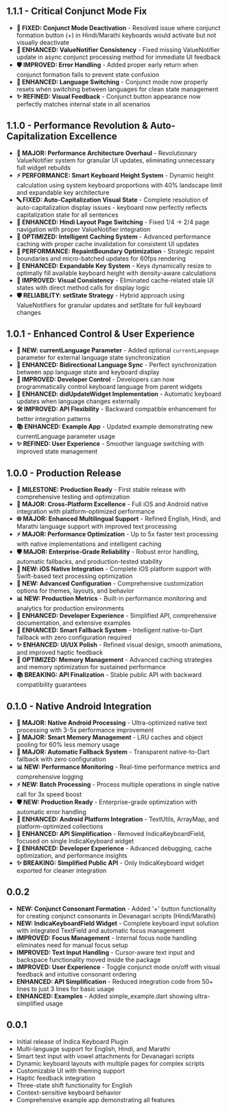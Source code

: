 ## 1.1.1 - Critical Conjunct Mode Fix

* **🔧 FIXED: Conjunct Mode Deactivation** - Resolved issue where conjunct formation button (+) in Hindi/Marathi keyboards would activate but not visually deactivate
* **🎯 ENHANCED: ValueNotifier Consistency** - Fixed missing ValueNotifier update in async conjunct processing method for immediate UI feedback
* **🛡️ IMPROVED: Error Handling** - Added proper early return when conjunct formation fails to prevent state confusion
* **🔄 ENHANCED: Language Switching** - Conjunct mode now properly resets when switching between languages for clean state management
* **✨ REFINED: Visual Feedback** - Conjunct button appearance now perfectly matches internal state in all scenarios

## 1.1.0 - Performance Revolution & Auto-Capitalization Excellence

* **🚀 MAJOR: Performance Architecture Overhaul** - Revolutionary ValueNotifier system for granular UI updates, eliminating unnecessary full widget rebuilds
* **⚡ PERFORMANCE: Smart Keyboard Height System** - Dynamic height calculation using system keyboard proportions with 40% landscape limit and expandable key architecture
* **🔤 FIXED: Auto-Capitalization Visual State** - Complete resolution of auto-capitalization display issues - keyboard now perfectly reflects capitalization state for all sentences
* **🎯 ENHANCED: Hindi Layout Page Switching** - Fixed 1/4 → 2/4 page navigation with proper ValueNotifier integration
* **💾 OPTIMIZED: Intelligent Caching System** - Advanced performance caching with proper cache invalidation for consistent UI updates
* **🔧 PERFORMANCE: RepaintBoundary Optimization** - Strategic repaint boundaries and micro-batched updates for 60fps rendering
* **📐 ENHANCED: Expandable Key System** - Keys dynamically resize to optimally fill available keyboard height with density-aware calculations
* **🎨 IMPROVED: Visual Consistency** - Eliminated cache-related stale UI states with direct method calls for display logic
* **🛡️ RELIABILITY: setState Strategy** - Hybrid approach using ValueNotifiers for granular updates and setState for full keyboard changes

## 1.0.1 - Enhanced Control & User Experience

* **🔧 NEW: currentLanguage Parameter** - Added optional `currentLanguage` parameter for external language state synchronization
* **🔄 ENHANCED: Bidirectional Language Sync** - Perfect synchronization between app language state and keyboard display
* **🎯 IMPROVED: Developer Control** - Developers can now programmatically control keyboard language from parent widgets
* **📱 ENHANCED: didUpdateWidget Implementation** - Automatic keyboard updates when language changes externally
* **🛠️ IMPROVED: API Flexibility** - Backward compatible enhancement for better integration patterns
* **📚 ENHANCED: Example App** - Updated example demonstrating new currentLanguage parameter usage
* **✨ REFINED: User Experience** - Smoother language switching with improved state management

## 1.0.0 - Production Release

* **🎉 MILESTONE: Production Ready** - First stable release with comprehensive testing and optimization
* **🚀 MAJOR: Cross-Platform Excellence** - Full iOS and Android native integration with platform-optimized performance
* **🌐 MAJOR: Enhanced Multilingual Support** - Refined English, Hindi, and Marathi language support with improved text processing
* **⚡ MAJOR: Performance Optimization** - Up to 5x faster text processing with native implementations and intelligent caching
* **🛡️ MAJOR: Enterprise-Grade Reliability** - Robust error handling, automatic fallbacks, and production-tested stability
* **📱 NEW: iOS Native Integration** - Complete iOS platform support with Swift-based text processing optimization
* **🔧 NEW: Advanced Configuration** - Comprehensive customization options for themes, layouts, and behavior
* **📊 NEW: Production Metrics** - Built-in performance monitoring and analytics for production environments
* **🎯 ENHANCED: Developer Experience** - Simplified API, comprehensive documentation, and extensive examples
* **🔄 ENHANCED: Smart Fallback System** - Intelligent native-to-Dart fallback with zero configuration required
* **✨ ENHANCED: UI/UX Polish** - Refined visual design, smooth animations, and improved haptic feedback
* **🧠 OPTIMIZED: Memory Management** - Advanced caching strategies and memory optimization for sustained performance
* **📚 BREAKING: API Finalization** - Stable public API with backward compatibility guarantees

## 0.1.0 - Native Android Integration

* **🚀 MAJOR: Native Android Processing** - Ultra-optimized native text processing with 3-5x performance improvement
* **🧠 MAJOR: Smart Memory Management** - LRU caches and object pooling for 60% less memory usage
* **🔄 MAJOR: Automatic Fallback System** - Transparent native-to-Dart fallback with zero configuration
* **📊 NEW: Performance Monitoring** - Real-time performance metrics and comprehensive logging
* **⚡ NEW: Batch Processing** - Process multiple operations in single native call for 3x speed boost
* **🛡️ NEW: Production Ready** - Enterprise-grade optimization with automatic error handling
* **📱 ENHANCED: Android Platform Integration** - TextUtils, ArrayMap, and platform-optimized collections
* **🎯 ENHANCED: API Simplification** - Removed IndicaKeyboardField, focused on single IndicaKeyboard widget
* **🔧 ENHANCED: Developer Experience** - Advanced debugging, cache optimization, and performance insights
* **✨ BREAKING: Simplified Public API** - Only IndicaKeyboard widget exported for cleaner integration

## 0.0.2

* **NEW: Conjunct Consonant Formation** - Added '+' button functionality for creating conjunct consonants in Devanagari scripts (Hindi/Marathi)
* **NEW: IndicaKeyboardField Widget** - Complete keyboard input solution with integrated TextField and automatic focus management
* **IMPROVED: Focus Management** - Internal focus node handling eliminates need for manual focus setup
* **IMPROVED: Text Input Handling** - Cursor-aware text input and backspace functionality moved inside the package
* **IMPROVED: User Experience** - Toggle conjunct mode on/off with visual feedback and intuitive consonant ordering
* **ENHANCED: API Simplification** - Reduced integration code from 50+ lines to just 3 lines for basic usage
* **ENHANCED: Examples** - Added simple_example.dart showing ultra-simplified usage

## 0.0.1

* Initial release of Indica Keyboard Plugin
* Multi-language support for English, Hindi, and Marathi
* Smart text input with vowel attachments for Devanagari scripts
* Dynamic keyboard layouts with multiple pages for complex scripts
* Customizable UI with theming support  
* Haptic feedback integration
* Three-state shift functionality for English
* Context-sensitive keyboard behavior
* Comprehensive example app demonstrating all features

